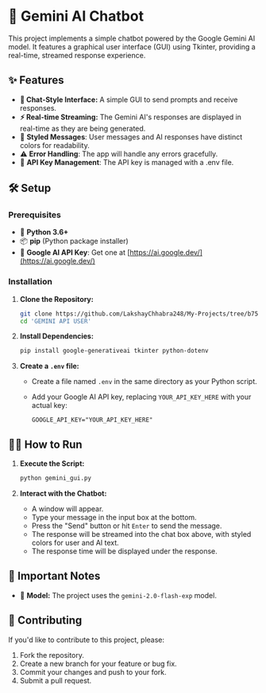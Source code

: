 # 💬 Gemini AI Chatbot

This project implements a simple chatbot powered by the Google Gemini AI model. It features a graphical user interface (GUI) using Tkinter, providing a real-time, streamed response experience.

## ✨ Features

*   **💬 Chat-Style Interface:**  A simple GUI to send prompts and receive responses.
*   **⚡ Real-time Streaming:** The Gemini AI's responses are displayed in real-time as they are being generated.
*   🎨 **Styled Messages**: User messages and AI responses have distinct colors for readability.
*   ⚠️ **Error Handling**: The app will handle any errors gracefully.
*   🔑 **API Key Management**: The API key is managed with a .env file.

## 🛠️ Setup

### Prerequisites

*   🐍 **Python 3.6+**
*   📦 **pip** (Python package installer)
*   🔑 **Google AI API Key**: Get one at [https://ai.google.dev/](https://ai.google.dev/)

### Installation

1.  **Clone the Repository:**
    ```bash
    git clone https://github.com/LakshayChhabra248/My-Projects/tree/b754e0ec3eb62aa45dcbfcdf2ebafa97b2067251/Gemini%20API%20User
    cd 'GEMINI API USER'
    ```
 
2.  **Install Dependencies:**
    ```bash
    pip install google-generativeai tkinter python-dotenv
    ```
3.  **Create a `.env` file:**
    *   Create a file named `.env` in the same directory as your Python script.
    *   Add your Google AI API key, replacing `YOUR_API_KEY_HERE` with your actual key:

        ```
        GOOGLE_API_KEY="YOUR_API_KEY_HERE"
        ```

## 🏃‍♂️ How to Run

1.  **Execute the Script:**

    ```bash
    python gemini_gui.py
    ```



2.  **Interact with the Chatbot:**
    *   A window will appear.
    *   Type your message in the input box at the bottom.
    *   Press the "Send" button or hit `Enter` to send the message.
    *   The response will be streamed into the chat box above, with styled colors for user and AI text.
    *   The response time will be displayed under the response.

## 📝 Important Notes

*   🤖 **Model:** The project uses the `gemini-2.0-flash-exp` model.

## 🤝 Contributing

If you'd like to contribute to this project, please:

1.  Fork the repository.
2.  Create a new branch for your feature or bug fix.
3.  Commit your changes and push to your fork.
4.  Submit a pull request.
